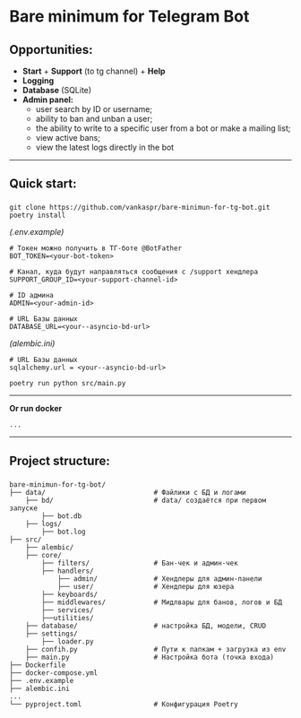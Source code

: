 # Bare minimum for Telegram Bot

## Opportunities:

- **Start** + **Support** (to tg channel) + **Help**
- **Logging**
- **Database** (SQLite)
- **Admin panel:**
  - user search by ID or username;
  - ability to ban and unban a user;
  - the ability to write to a specific user from a bot or make a mailing list;
  - view active bans;
  - view the latest logs directly in the bot

---
## Quick start:
###

```
git clone https://github.com/vankaspr/bare-minimun-for-tg-bot.git
poetry install
```
_(.env.example)_
```
# Токен можно получить в ТГ-боте @BotFather
BOT_TOKEN=<your-bot-token>

# Канал, куда будут направляться сообщения с /support хендлера
SUPPORT_GROUP_ID=<your-support-channel-id>

# ID админа
ADMIN=<your-admin-id>

# URL Базы данных
DATABASE_URL=<your--asyncio-bd-url>
```
_(alembic.ini)_
```
# URL Базы данных
sqlalchemy.url = <your--asyncio-bd-url>
```
```
poetry run python src/main.py
```

---
**Or run docker**

```
...
```
---
## Project structure:
###
```
bare-minimun-for-tg-bot/
├── data/                           # Файлики с БД и логами
    ├── bd/                         # data/ создаётся при первом запуске
        ├── bot.db                  
    ├── logs/
        ├── bot.log 
├── src/
    ├── alembic/                    
    ├── core/                  
        ├── filters/                # Бан-чек и админ-чек
        ├── handlers/
            ├── admin/              # Хендлеры для админ-панели
            ├── user/               # Хендлеры для юзера
        ├── keyboards/
        ├── middlewares/            # Мидлвары для банов, логов и БД
        ├── services/
        ├──utilities/               
    ├── database/                   # настройка БД, модели, CRUD
    ├── settings/                    
        ├── loader.py          
    ├── confih.py                   # Пути к папкам + загрузка из env
    ├── main.py                     # Настройка бота (точка входа)  
├── Dockerfile
├── docker-compose.yml
├── .env.example       
├── alembic.ini             
...    
└── pyproject.toml                  # Конфигурация Poetry
```


